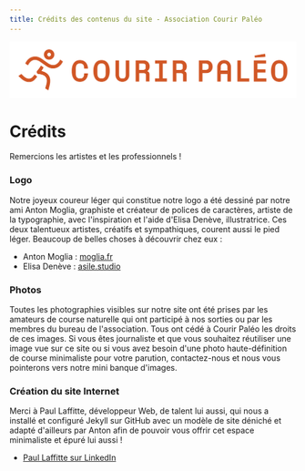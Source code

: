 ```yaml
---
title: Crédits des contenus du site - Association Courir Paléo
---
```

![Courir Paleo](/assets/images/Logo-Courir-Paleo-long-blanc-1200px.png)
# Crédits

Remercions les artistes et les professionnels&nbsp;!

### Logo
Notre joyeux coureur léger qui constitue notre logo a été dessiné par notre ami Anton Moglia, graphiste et créateur de polices de caractères, artiste de la typographie, avec l'inspiration et l'aide d'Elisa Denève, illustratrice. Ces deux talentueux artistes, créatifs et sympathiques, courent aussi le pied léger.
Beaucoup de belles choses à découvrir chez eux&nbsp;:
- Anton Moglia : [moglia.fr](http://moglia.fr)
- Elisa Denève : [asile.studio](http://asile.studio)

### Photos
Toutes les photographies visibles sur notre site ont été prises par les amateurs de course naturelle qui ont participé à nos sorties ou par les membres du bureau de l'association. Tous ont cédé à Courir Paléo les droits de ces images.
Si vous êtes journaliste et que vous souhaitez réutiliser une image vue sur ce site ou si vous avez besoin d'une photo haute-définition de course minimaliste pour votre parution, contactez-nous et nous vous pointerons vers notre mini banque d'images.

### Création du site Internet
Merci à Paul Laffitte, développeur Web, de talent lui aussi, qui nous a installé et configuré Jekyll sur GitHub avec un modèle de site déniché et adapté d'ailleurs par Anton afin de pouvoir vous offrir cet espace minimaliste et épuré lui aussi&nbsp;!
- [Paul Laffitte sur LinkedIn](https://fr.linkedin.com/in/paul-laffitte)

